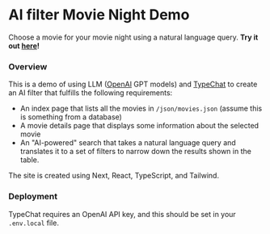 # AI filter Movie Night Demo

Choose a movie for your movie night using a natural language query. **Try it out [here](https://ai-filter-movie-night.vercel.app/)!**

### Overview

This is a demo of using LLM ([OpenAI](https://openai.com/) GPT models) and [TypeChat](https://microsoft.github.io/TypeChat/) to create an AI filter that fulfills the following requirements:

- An index page that lists all the movies in `/json/movies.json` (assume this is something from a database)
- A movie details page that displays some information about the selected movie
- An "AI-powered" search that takes a natural language query and translates it to a set of filters to narrow down the results shown in the table.

The site is created using Next, React, TypeScript, and Tailwind.

### Deployment
TypeChat requires an OpenAI API key, and this should be set in your `.env.local` file.
